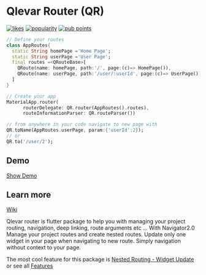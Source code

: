 # Qlevar Router (QR)

[![likes](https://badges.bar/qlevar_router/likes)](https://pub.dev/packages/qlevar_router)
[![popularity](https://badges.bar/qlevar_router/popularity)](https://pub.dev/packages/qlevar_router)
[![pub points](https://badges.bar/qlevar_router/pub%20points)](https://pub.dev/packages/qlevar_router)

```dart
// Define your routes
class AppRoutes{
  static String homePage ='Home Page';
  static String userPage ='User Page';
  final routes =<QRouteBase>[
    QRoute(name: homePage, path:'/', page:(c)=> HomePage()),
    QRoute(name: userPage, path:'/user/:userId', page:(c)=> UserPage()),
  ]
}

// Create your app
MaterialApp.router(
      routerDelegate: QR.router(AppRoutes().routes),
      routeInformationParser: QR.routeParser())

// from anywhere in your code navigate to new page with
QR.toName(AppRoutes.userPage, param:{'userId':2});
// or
QR.to('/user/2');
```

## Demo

[Show Demo](https://routerexample.qlevar.de)

## Learn more

[Wiki](https://github.com/SchabanBo/qlevar_router/wiki)

Qlevar router is flutter package to help you with managing your project routing, navigation, deep linking, route arguments etc ...
With Navigator2.0 Manage your project routes and create nested routes. Update only one widget in your page when navigating to new route. Simply navigation without context to your page.

The most cool feature for this package is [Nested Routing - Widget Update](https://github.com/SchabanBo/qlevar_router/wiki/02_Features##nested-routing---widget-update) or see all [Features](https://github.com/SchabanBo/qlevar_router/wiki/02_Features)
